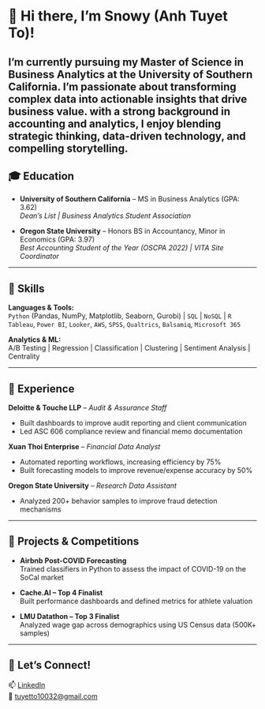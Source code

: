 
# 👋 Hi there, I’m Snowy (Anh Tuyet To)!

I’m currently pursuing my **Master of Science in Business Analytics** at the University of Southern California. I’m passionate about transforming complex data into actionable insights that drive business value. with a strong background in accounting and analytics, I enjoy blending strategic thinking, data-driven technology, and compelling storytelling.
---

## 🎓 Education

- **University of Southern California** – MS in Business Analytics (GPA: 3.62)  
  _Dean’s List | Business Analytics Student Association_

- **Oregon State University** – Honors BS in Accountancy, Minor in Economics (GPA: 3.97)  
  _Best Accounting Student of the Year (OSCPA 2022) | VITA Site Coordinator_

---

## 🧠 Skills

**Languages & Tools:**  
`Python` (Pandas, NumPy, Matplotlib, Seaborn, Gurobi) | `SQL` | `NoSQL` | `R`  
`Tableau`, `Power BI`, `Looker`, `AWS`, `SPSS`, `Qualtrics`, `Balsamiq`, `Microsoft 365`

**Analytics & ML:**  
A/B Testing | Regression | Classification | Clustering | Sentiment Analysis | Centrality

---

## 💼 Experience

**Deloitte & Touche LLP** – *Audit & Assurance Staff*  
- Built dashboards to improve audit reporting and client communication  
- Led ASC 606 compliance review and financial memo documentation

**Xuan Thoi Enterprise** – *Financial Data Analyst*  
- Automated reporting workflows, increasing efficiency by 75%  
- Built forecasting models to improve revenue/expense accuracy by 50%

**Oregon State University** – *Research Data Assistant*  
- Analyzed 200+ behavior samples to improve fraud detection mechanisms

---

## 🧪 Projects & Competitions

- **Airbnb Post-COVID Forecasting**  
  Trained classifiers in Python to assess the impact of COVID-19 on the SoCal market

- **Cache.AI – Top 4 Finalist**  
  Built performance dashboards and defined metrics for athlete valuation

- **LMU Datathon – Top 3 Finalist**  
  Analyzed wage gap across demographics using US Census data (500K+ samples)

---

## 🔗 Let’s Connect!

📫 [LinkedIn](https://www.linkedin.com/in/tuyet-to/)  
📧 tuyetto10032@gmail.com
